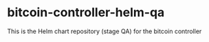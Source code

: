 # bitcoin-controller-helm-qa
This is the Helm chart repository (stage QA) for the bitcoin controller
